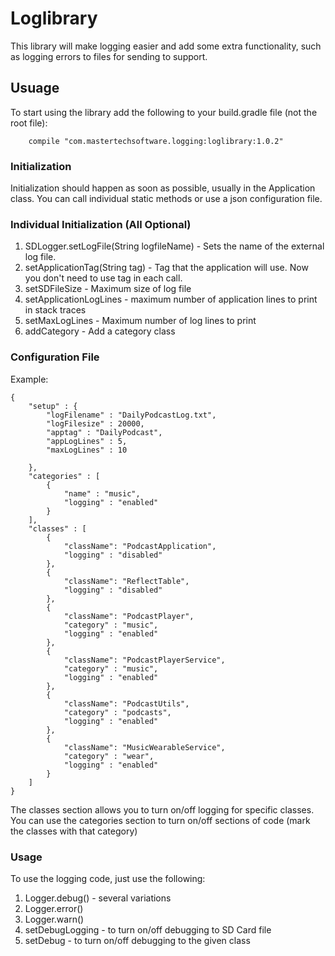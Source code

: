 # Loglibrary
This library will make logging easier and add some extra functionality, such as logging errors to files for sending to support.

## Usuage
To start using the library add the following to your build.gradle file (not the root file):  
```
    compile "com.mastertechsoftware.logging:loglibrary:1.0.2"
```
### Initialization
Initialization should happen as soon as possible, usually in the Application class. You can call individual static methods or use a json configuration file.
### Individual Initialization (All Optional)
1. SDLogger.setLogFile(String logfileName) - Sets the name of the external log file.
2. setApplicationTag(String tag) - Tag that the application will use. Now you don't need to use tag in each call.
3. setSDFileSize - Maximum size of log file
4. setApplicationLogLines - maximum number of application lines to print in stack traces
5. setMaxLogLines - Maximum number of log lines to print
6. addCategory - Add a category class 

### Configuration File
Example:   

```
{
	"setup" : {
		"logFilename" : "DailyPodcastLog.txt",
		"logFilesize" : 20000,
		"apptag" : "DailyPodcast",
		"appLogLines" : 5,
		"maxLogLines" : 10

	},
	"categories" : [
		{
			"name" : "music",
			"logging" : "enabled"
		}
	],
	"classes" : [
		{
			"className": "PodcastApplication",
			"logging" : "disabled"
		},
		{
			"className": "ReflectTable",
			"logging" : "disabled"
		},
		{
			"className": "PodcastPlayer",
			"category" : "music",
			"logging" : "enabled"
		},
		{
			"className": "PodcastPlayerService",
			"category" : "music",
			"logging" : "enabled"
		},
		{
			"className": "PodcastUtils",
			"category" : "podcasts",
			"logging" : "enabled"
		},
		{
			"className": "MusicWearableService",
			"category" : "wear",
			"logging" : "enabled"
		}
	]
}  
```
The classes section allows you to turn on/off logging for specific classes. You can use the categories section to turn on/off sections of code (mark the classes with that category)

### Usage
To use the logging code, just use the following:  
1. Logger.debug() - several variations  
2. Logger.error()  
3. Logger.warn()  
4. setDebugLogging - to turn on/off debugging to SD Card file  
5. setDebug - to turn on/off debugging to the given class  
